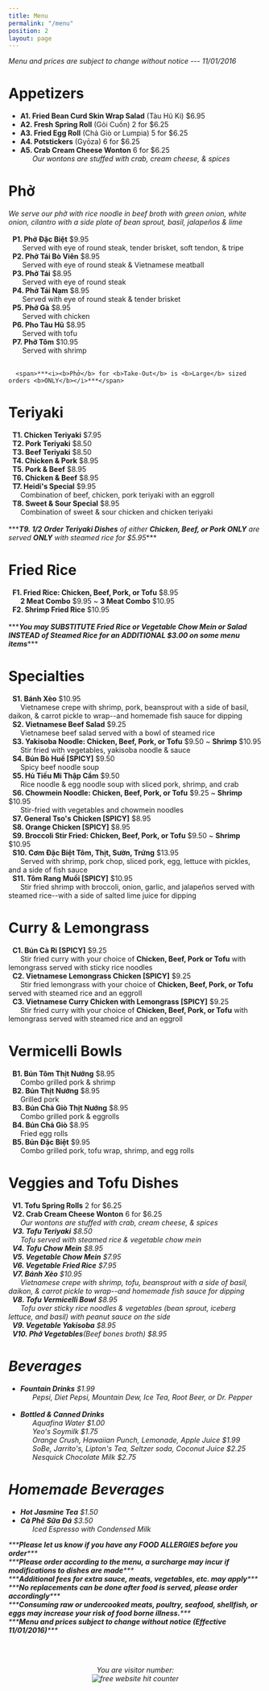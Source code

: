 ```yaml
---
title: Menu
permalink: "/menu"
position: 2
layout: page
---
```


<span>*<i>Menu and prices are subject to change without notice --- 11/01/2016</i>*</span><br/>
<p>
  <h1>Appetizers</h1>
    <ul>
      <li><b>A1. Fried Bean Curd Skin Wrap Salad</b> (Tàu Hũ Ki) $6.95</li>
      <li><b>A2. Fresh Spring Roll</b> (Gỏi Cuốn) 2 for $6.25</li>
      <li><b>A3. Fried Egg Roll</b> (Chả Giò or Lumpia) 5 for $6.25</li>
      <li><b>A4. Potstickers</b> (Gyōza) 6 for $6.25</li>
      <li><b>A5. Crab Cream Cheese Wonton</b> 6 for $6.25</li>
        <span>&nbsp;&nbsp;&nbsp;&nbsp;&nbsp;&nbsp;<i>Our wontons are stuffed with crab, cream cheese, & spices</i></span>
    </ul>
</p>

<p>
  <h1>Phở</h1>
    <span><i>We serve our phở with rice noodle in beef broth with green onion, white onion, cilantro with a side plate of bean sprout, basil, jalapeños & lime</i></span> <br/><br/>
      <span>&nbsp;&nbsp;<b>P1. Phở Đặc Biệt</b> $9.95</span><br/>
        <span>&nbsp;&nbsp;&nbsp;&nbsp;&nbsp;&nbsp;&nbsp;Served with eye of round steak, tender brisket, soft tendon, & tripe</span><br/>
      <span>&nbsp;&nbsp;<b>P2. Phở Tái Bò Viên</b> $8.95</span><br/>
        <span>&nbsp;&nbsp;&nbsp;&nbsp;&nbsp;&nbsp;&nbsp;Served with eye of round steak & Vietnamese meatball</span><br/>
      <span>&nbsp;&nbsp;<b>P3. Phở Tái</b> $8.95</span><br/>
        <span>&nbsp;&nbsp;&nbsp;&nbsp;&nbsp;&nbsp;&nbsp;Served with eye of round steak</span><br/>
      <span>&nbsp;&nbsp;<b>P4. Phở Tái Nạm</b> $8.95</span><br/>
        <span>&nbsp;&nbsp;&nbsp;&nbsp;&nbsp;&nbsp;&nbsp;Served with eye of round steak & tender brisket</span><br/>
      <span>&nbsp;&nbsp;<b>P5. Phở Gà</b> $8.95</span><br/>
        <span>&nbsp;&nbsp;&nbsp;&nbsp;&nbsp;&nbsp;&nbsp;Served with chicken</span><br/>
        <span>&nbsp;&nbsp;<b>P6. Pho Tàu Hũ</b> $8.95</span><br/><span>&nbsp;&nbsp;&nbsp;&nbsp;&nbsp;&nbsp;&nbsp;Served with tofu</span><br/>
      <span>&nbsp;&nbsp;<b>P7. Phở Tôm</b> $10.95</span><br/>
        <span>&nbsp;&nbsp;&nbsp;&nbsp;&nbsp;&nbsp;&nbsp;Served with shrimp</span><br/><br/>

      <span>***<i><b>Phở</b> for <b>Take-Out</b> is <b>Large</b> sized orders <b>ONLY</b></i>***</span>
</p>

<p>
    <h1>Teriyaki</h1>
      <span>&nbsp;&nbsp;<b>T1. Chicken Teriyaki</b> $7.95</span><br/>
      <span>&nbsp;&nbsp;<b>T2. Pork Teriyaki</b> $8.50</span><br/>
      <span>&nbsp;&nbsp;<b>T3. Beef Teriyaki</b> $8.50</span><br/>
      <span>&nbsp;&nbsp;<b>T4. Chicken & Pork</b> $8.95</span><br/>
      <span>&nbsp;&nbsp;<b>T5. Pork & Beef</b> $8.95</span><br/>
      <span>&nbsp;&nbsp;<b>T6. Chicken & Beef</b> $8.95</span><br/>
      <span>&nbsp;&nbsp;<b>T7. Heidi's Special</b> $9.95</span><br/>
        <span>&nbsp;&nbsp;&nbsp;&nbsp;&nbsp;&nbsp;Combination of beef, chicken, pork teriyaki with an eggroll</span><br/>
      <span>&nbsp;&nbsp;<b>T8. Sweet & Sour Special</b> $8.95</span><br/>
        <span>&nbsp;&nbsp;&nbsp;&nbsp;&nbsp;&nbsp;Combination of sweet & sour chicken and chicken teriyaki</span><br/><br/>
      <span>***<i><b>T9. 1/2 Order Teriyaki Dishes</b> of either <b>Chicken, Beef, or Pork ONLY</b> are served <b>ONLY</b> with steamed rice for $5.95</i>***</span>
</p>

<p>
    <h1>Fried Rice</h1>
      <span>&nbsp;&nbsp;<b>F1. Fried Rice: Chicken, Beef, Pork, or Tofu</b> $8.95</span><br/>
        <span>&nbsp;&nbsp;&nbsp;&nbsp;&nbsp;&nbsp;<b>2 Meat Combo</b> $9.95 ~ <b>3 Meat Combo</b> $10.95</span><br/>
      <span>&nbsp;&nbsp;<b>F2. Shrimp Fried Rice</b> $10.95</span><br/><br/>
      <span>***<i><b>You may SUBSTITUTE Fried Rice or Vegetable Chow Mein or Salad INSTEAD of Steamed Rice for an ADDITIONAL $3.00 on some menu items</b></i>***</span>
</p>

<p>
    <h1>Specialties</h1>
      <span>&nbsp;&nbsp;<b>S1. Bánh Xèo</b> $10.95</span><br/>
        <span>&nbsp;&nbsp;&nbsp;&nbsp;&nbsp;&nbsp;Vietnamese crepe with shrimp, pork, beansprout with a side of basil, daikon, & carrot pickle to wrap--and homemade fish sauce for dipping</span><br/>
      <span>&nbsp;&nbsp;<b>S2. Vietnamese Beef Salad</b> $9.25</span><br/>
        <span>&nbsp;&nbsp;&nbsp;&nbsp;&nbsp;&nbsp;Vietnamese beef salad served with a bowl of steamed rice</span><br/>
      <span>&nbsp;&nbsp;<b>S3. Yakisoba Noodle: Chicken, Beef, Pork, or Tofu</b> $9.50 ~ <b>Shrimp</b> $10.95</span><br/>
        <span>&nbsp;&nbsp;&nbsp;&nbsp;&nbsp;&nbsp;Stir fried with vegetables, yakisoba noodle & sauce</span><br/>
      <span>&nbsp;&nbsp;<b>S4. Bún Bò Huế [SPICY]</b> $9.50</span><br/>
        <span>&nbsp;&nbsp;&nbsp;&nbsp;&nbsp;&nbsp;Spicy beef noodle soup</span><br/>
      <span>&nbsp;&nbsp;<b>S5. Hủ Tiếu Mi Thập Cẩm</b> $9.50</span><br/>
        <span>&nbsp;&nbsp;&nbsp;&nbsp;&nbsp;&nbsp;Rice noodle & egg noodle soup with sliced pork, shrimp, and crab</span><br/>
      <span>&nbsp;&nbsp;<b>S6. Chowmein Noodle: Chicken, Beef, Pork, or Tofu</b> $9.25 ~ <b>Shrimp</b> $10.95</span><br/>
        <span>&nbsp;&nbsp;&nbsp;&nbsp;&nbsp;&nbsp;Stir-fried with vegetables and chowmein noodles </span><br/>
      <span>&nbsp;&nbsp;<b>S7. General Tso's Chicken [SPICY]</b> $8.95</span><br/>
      <span>&nbsp;&nbsp;<b>S8. Orange Chicken [SPICY]</b> $8.95</span><br/>
      <span>&nbsp;&nbsp;<b>S9. Broccoli Stir Fried: Chicken, Beef, Pork, or Tofu</b> $9.50 ~ <b>Shrimp</b> $10.95</span><br/>
      <span>&nbsp;&nbsp;<b>S10. Cơm Đặc Biệt Tôm, Thịt, Sườn, Trứng</b> $13.95</span><br/>
        <span>&nbsp;&nbsp;&nbsp;&nbsp;&nbsp;&nbsp;Served with shrimp, pork chop, sliced pork, egg, lettuce with pickles, 
and a side of fish sauce</span><br/>
      <span>&nbsp;&nbsp;<b>S11. Tôm Rang Muối [SPICY]</b> $10.95</span><br/>
        <span>&nbsp;&nbsp;&nbsp;&nbsp;&nbsp;&nbsp;Stir fried shrimp with broccoli, onion, garlic, and jalapeños served with steamed rice--with a side of salted lime juice for dipping</span><br/>
</p>

<p>
    <h1>Curry & Lemongrass</h1>
      <span>&nbsp;&nbsp;<b>C1. Bún Cà Ri [SPICY]</b> $9.25</span><br/>
        <span>&nbsp;&nbsp;&nbsp;&nbsp;&nbsp;&nbsp;Stir fried curry with your choice of <b>Chicken, Beef, Pork or Tofu</b> with lemongrass served with sticky rice noodles</span><br/>
      <span>&nbsp;&nbsp;<b>C2. Vietnamese Lemongrass Chicken [SPICY]</b> $9.25</span><br/>
        <span>&nbsp;&nbsp;&nbsp;&nbsp;&nbsp;&nbsp;Stir fried lemongrass with your choice of <b>Chicken, Beef, Pork, or Tofu</b> served with steamed rice and an eggroll</span><br/>
      <span>&nbsp;&nbsp;<b>C3. Vietnamese Curry Chicken with Lemongrass [SPICY]</b> $9.25</span><br/>
        <span>&nbsp;&nbsp;&nbsp;&nbsp;&nbsp;&nbsp;Stir fried curry with your choice of <b>Chicken, Beef, Pork, or Tofu</b> with lemongrass served with steamed rice and an eggroll</span><br/>
</p>

<p>
    <h1>Vermicelli Bowls</h1>
      <span>&nbsp;&nbsp;<b>B1. Bún Tôm Thịt Nướng</b> $8.95</span><br/>
        <span>&nbsp;&nbsp;&nbsp;&nbsp;&nbsp;&nbsp;Combo grilled pork & shrimp</span><br/>
      <span>&nbsp;&nbsp;<b>B2. Bún Thịt Nướng</b> $8.95</span><br/>
        <span>&nbsp;&nbsp;&nbsp;&nbsp;&nbsp;&nbsp;Grilled pork</span><br/>
      <span>&nbsp;&nbsp;<b>B3. Bún Chả Giò Thịt Nướng</b> $8.95</span><br/>
        <span>&nbsp;&nbsp;&nbsp;&nbsp;&nbsp;&nbsp;Combo grilled pork & eggrolls</span><br/>
      <span>&nbsp;&nbsp;<b>B4. Bún Chả Giò</b> $8.95</span><br/>
        <span>&nbsp;&nbsp;&nbsp;&nbsp;&nbsp;&nbsp;Fried egg rolls</span><br/>
      <span>&nbsp;&nbsp;<b>B5. Bún Đặc Biệt</b> $9.95</span><br/>
        <span>&nbsp;&nbsp;&nbsp;&nbsp;&nbsp;&nbsp;Combo grilled pork, tofu wrap, shrimp, and egg rolls</span><br/>
</p>

<p>
    <h1>Veggies and Tofu Dishes</h1>
        <span>&nbsp;&nbsp;<b>V1. Tofu Spring Rolls</b> 2 for $6.25</span><br/>      
        <span>&nbsp;&nbsp;<b>V2. Crab Cream Cheese Wonton</b> 6 for $6.25</span><br/>
        <span>&nbsp;&nbsp;&nbsp;&nbsp;&nbsp;&nbsp;<i>Our wontons are stuffed with crab, cream cheese, & spices</span><br/>           <span>&nbsp;&nbsp;<b>V3. Tofu Teriyaki</b> $8.50</span><br/>
        <span>&nbsp;&nbsp;&nbsp;&nbsp;&nbsp;&nbsp;Tofu served with steamed rice & vegetable chow mein</span><br/>
      <span>&nbsp;&nbsp;<b>V4. Tofu Chow Mein</b> $8.95</span><br/>
      <span>&nbsp;&nbsp;<b>V5. Vegetable Chow Mein</b> $7.95</span><br/>
      <span>&nbsp;&nbsp;<b>V6. Vegetable Fried Rice</b> $7.95</span><br/>
      <span>&nbsp;&nbsp;<b>V7. Bánh Xèo</b> $10.95</span><br/>
        <span>&nbsp;&nbsp;&nbsp;&nbsp;&nbsp;&nbsp;Vietnamese crepe with shrimp, tofu, beansprout with a side of basil, daikon, & carrot pickle to wrap--and homemade fish sauce for dipping</span><br/>
      <span>&nbsp;&nbsp;<b>V8. Tofu Vermicelli Bowl</b> $8.95</span><br/>
        <span>&nbsp;&nbsp;&nbsp;&nbsp;&nbsp;&nbsp;Tofu over sticky rice noodles & vegetables (bean sprout, iceberg lettuce, and basil) with peanut sauce on the side</span><br/>
      <span>&nbsp;&nbsp;<b>V9. Vegetable Yakisoba</b> $8.95</span><br/>
      <span>&nbsp;&nbsp;<b>V10. Phở Vegetables</b>(Beef bones broth) $8.95</span><br/>
     

<p>
    <h1>Beverages</h1>
      <ul>
        <li><b>Fountain Drinks</b> $1.99</li>
          <span>&nbsp;&nbsp;&nbsp;&nbsp;&nbsp;&nbsp;<i>Pepsi, Diet Pepsi, Mountain Dew, Ice Tea, Root Beer, or Dr. Pepper</i></span><br/><br/>
        <li><b>Bottled & Canned Drinks</b></li>
        <span>&nbsp;&nbsp;&nbsp;&nbsp;&nbsp;&nbsp;<i>Aquafina Water</i> $1.00</span><br/>
        <span>&nbsp;&nbsp;&nbsp;&nbsp;&nbsp;&nbsp;<i>Yeo's Soymilk</i> $1.75</span><br/>
        <span>&nbsp;&nbsp;&nbsp;&nbsp;&nbsp;&nbsp;<i>Orange Crush, Hawaiian Punch, Lemonade, Apple Juice</i> $1.99</span><br/>
        <span>&nbsp;&nbsp;&nbsp;&nbsp;&nbsp;&nbsp;<i>SoBe, Jarrito's, Lipton's Tea, Seltzer soda, Coconut Juice</i> $2.25</span><br/>
        <span>&nbsp;&nbsp;&nbsp;&nbsp;&nbsp;&nbsp;<i>Nesquick Chocolate Milk</i> $2.75</span><br/>
      </ul>
</p>

<p>
    <h1>Homemade Beverages</h1>
      <ul>
        <li><b>Hot Jasmine Tea</b> $1.50</li>
        <li><b>Cà Phê Sữa Đá</b> $3.50</li>
          <span>&nbsp;&nbsp;&nbsp;&nbsp;&nbsp;&nbsp;<i>Iced Espresso with Condensed Milk</i></span><br/>
      </ul>
</p>

<p>
  <span>***<i><b>Please let us know if you have any FOOD ALLERGIES before you order</b></i>***</span><br/>
  <span>***<i><b>Please order according to the menu, a surcharge may incur if modifications to dishes are made</b></i>***</span><br/>
  <span>***<i><b>Additional fees for extra sauce, meats, vegetables, etc. may apply</b></i>***</span><br/>
  <span>***<i><b>No replacements can be done after food is served, please order accordingly</b></i>***</span><br/>
  <span>***<i><b>Consuming raw or undercooked meats, poultry, seafood, shellfish, or eggs may increase your risk of food borne illness.</b></i>***</span><br/>
  <span>***<i><b>Menu and prices subject to change without notice (Effective 11/01/2016)</b></i>***</span><br/>

<br/><br/>
<div align='center'>
  <span>You are visitor number:</span><br/>
    <img src='http://www.free-website-hit-counter.com/c.php?d=9&id=90296&s=5' border='0' title='free website hit counter'>
  <br/>
</div>

